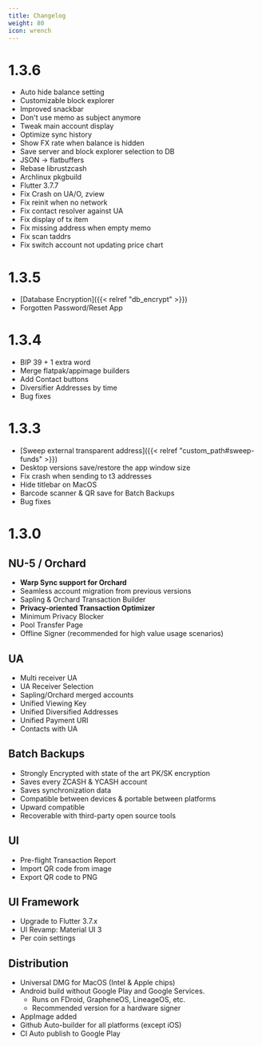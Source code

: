 ```yaml
---
title: Changelog
weight: 80
icon: wrench
---
```


# 1.3.6

- Auto hide balance setting
- Customizable block explorer
- Improved snackbar
- Don't use memo as subject anymore
- Tweak main account display
- Optimize sync history
- Show FX rate when balance is hidden
- Save server and block explorer selection to DB
- JSON -> flatbuffers
- Rebase librustzcash
- Archlinux pkgbuild
- Flutter 3.7.7
- Fix Crash on UA/O, zview
- Fix reinit when no network
- Fix contact resolver against UA
- Fix display of tx item
- Fix missing address when empty memo
- Fix scan taddrs
- Fix switch account not updating price chart

# 1.3.5

- [Database Encryption]({{< relref "db_encrypt" >}})
- Forgotten Password/Reset App

# 1.3.4

- BIP 39 + 1 extra word
- Merge flatpak/appimage builders
- Add Contact buttons
- Diversifier Addresses by time
- Bug fixes

# 1.3.3

- [Sweep external transparent address]({{< relref "custom_path#sweep-funds" >}})
- Desktop versions save/restore the app window size
- Fix crash when sending to t3 addresses
- Hide titlebar on MacOS
- Barcode scanner & QR save for Batch Backups
- Bug fixes

# 1.3.0

## NU-5 / Orchard
- **Warp Sync support for Orchard**
- Seamless account migration from previous versions
- Sapling & Orchard Transaction Builder
- **Privacy-oriented Transaction Optimizer**
- Minimum Privacy Blocker
- Pool Transfer Page
- Offline Signer (recommended for high value usage scenarios)

## UA
- Multi receiver UA
- UA Receiver Selection
- Sapling/Orchard merged accounts
- Unified Viewing Key
- Unified Diversified Addresses
- Unified Payment URI
- Contacts with UA

## Batch Backups
- Strongly Encrypted with state of the art PK/SK encryption
- Saves every ZCASH & YCASH account
- Saves synchronization data
- Compatible between devices & portable between platforms
- Upward compatible
- Recoverable with third-party open source tools

## UI
- Pre-flight Transaction Report
- Import QR code from image
- Export QR code to PNG

## UI Framework
- Upgrade to Flutter 3.7.x
- UI Revamp: Material UI 3
- Per coin settings

## Distribution
- Universal DMG for MacOS (Intel & Apple chips)
- Android build without Google Play and Google Services. 
  - Runs on FDroid, GrapheneOS, LineageOS, etc.
  - Recommended version for a hardware signer
- AppImage added
- Github Auto-builder for all platforms (except iOS)
- CI Auto publish to Google Play

